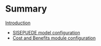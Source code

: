 # Summary
[Introduction](README.md)

- [SISEPUEDE model configuration](./ssp.md)
- [Cost and Benefits module configuration](./cb.md)
